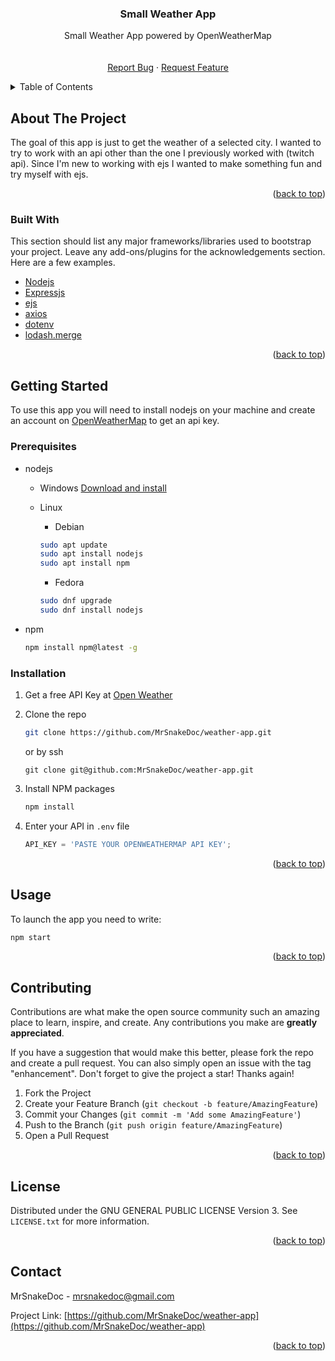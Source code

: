 <div align="center">
  <h3 align="center">Small Weather App</h3>

  <p align="center">
    Small Weather App powered by OpenWeatherMap
    <br />
    <br />
    <br />
    <a href="https://github.com/MrSnakeDoc/weather-app/issues">Report Bug</a>
    ·
    <a href="https://github.com/MrSnakeDoc/weather-app/issues">Request Feature</a>
  </p>
</div>

<!-- TABLE OF CONTENTS -->
<details>
  <summary>Table of Contents</summary>
  <ol>
    <li>
      <a href="#about-the-project">About The Project</a>
      <ul>
        <li><a href="#built-with">Built With</a></li>
      </ul>
    </li>
    <li>
      <a href="#getting-started">Getting Started</a>
      <ul>
        <li><a href="#prerequisites">Prerequisites</a></li>
        <li><a href="#installation">Installation</a></li>
      </ul>
    </li>
    <li><a href="#usage">Usage</a></li>
    <li><a href="#contributing">Contributing</a></li>
    <li><a href="#license">License</a></li>
    <li><a href="#contact">Contact</a></li>
    <li><a href="#acknowledgments">Acknowledgments</a></li>
  </ol>
</details>

<!-- ABOUT THE PROJECT -->

## About The Project

The goal of this app is just to get the weather of a selected city. I wanted to try to work with an api other than the one I previously worked with (twitch api).
Since I'm new to working with ejs I wanted to make something fun and try myself with ejs.

<p align="right">(<a href="#top">back to top</a>)</p>

### Built With

This section should list any major frameworks/libraries used to bootstrap your project. Leave any add-ons/plugins for the acknowledgements section. Here are a few examples.

- [Nodejs](https://nodejs.org/en/)
- [Expressjs](https://expressjs.com/)
- [ejs](https://ejs.co/)
- [axios](https://github.com/axios/axios)
- [dotenv](https://www.npmjs.com/package/dotenv)
- [lodash.merge](https://www.npmjs.com/package/lodash.merge)

<p align="right">(<a href="#top">back to top</a>)</p>

<!-- GETTING STARTED -->

## Getting Started

To use this app you will need to install nodejs on your machine and create an account on [OpenWeatherMap](https://openweathermap.org/) to get an api key.

### Prerequisites

- nodejs

  - Windows
    [Download and install](https://nodejs.org/en/)

  - Linux

    - Debian

    ```bash
    sudo apt update
    sudo apt install nodejs
    sudo apt install npm
    ```

    - Fedora

    ```bash
    sudo dnf upgrade
    sudo dnf install nodejs
    ```

- npm
  ```bash
  npm install npm@latest -g
  ```

### Installation

1. Get a free API Key at [Open Weather](https://openweathermap.org/)
2. Clone the repo
   ```bash
   git clone https://github.com/MrSnakeDoc/weather-app.git
   ```
   or by ssh
   ```
   git clone git@github.com:MrSnakeDoc/weather-app.git
   ```
3. Install NPM packages
   ```bash
   npm install
   ```
4. Enter your API in `.env` file

   ```js
   API_KEY = 'PASTE YOUR OPENWEATHERMAP API KEY';
   ```

<p align="right">(<a href="#top">back to top</a>)</p>

<!-- USAGE EXAMPLES -->

## Usage

To launch the app you need to write:

```bash
npm start
```

<p align="right">(<a href="#top">back to top</a>)</p>

<!-- CONTRIBUTING -->

## Contributing

Contributions are what make the open source community such an amazing place to learn, inspire, and create. Any contributions you make are **greatly appreciated**.

If you have a suggestion that would make this better, please fork the repo and create a pull request. You can also simply open an issue with the tag "enhancement".
Don't forget to give the project a star! Thanks again!

1. Fork the Project
2. Create your Feature Branch (`git checkout -b feature/AmazingFeature`)
3. Commit your Changes (`git commit -m 'Add some AmazingFeature'`)
4. Push to the Branch (`git push origin feature/AmazingFeature`)
5. Open a Pull Request

<p align="right">(<a href="#top">back to top</a>)</p>

<!-- LICENSE -->

## License

Distributed under the GNU GENERAL PUBLIC LICENSE Version 3. See `LICENSE.txt` for more information.

<p align="right">(<a href="#top">back to top</a>)</p>

<!-- CONTACT -->

## Contact

MrSnakeDoc - mrsnakedoc@gmail.com

Project Link: [https://github.com/MrSnakeDoc/weather-app](https://github.com/MrSnakeDoc/weather-app)

<p align="right">(<a href="#top">back to top</a>)</p>
